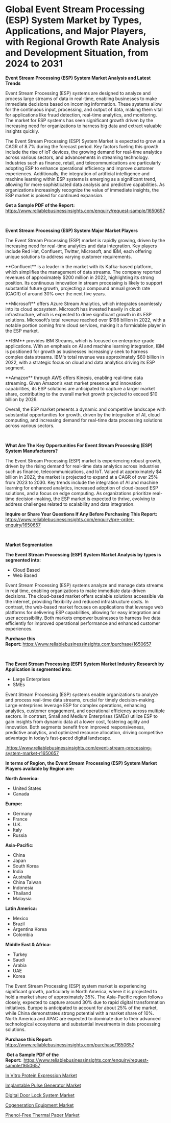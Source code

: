 <p><h1>Global Event Stream Processing (ESP) System Market by Types, Applications, and Major Players, with Regional Growth Rate Analysis and Development Situation, from 2024 to 2031</h1></p><p><strong>Event Stream Processing (ESP) System Market Analysis and Latest Trends</strong></p>
<p><p>Event Stream Processing (ESP) systems are designed to analyze and process large streams of data in real-time, enabling businesses to make immediate decisions based on incoming information. These systems allow for the continuous input, processing, and output of data, making them vital for applications like fraud detection, real-time analytics, and monitoring. The market for ESP systems has seen significant growth driven by the increasing need for organizations to harness big data and extract valuable insights quickly.</p><p>The Event Stream Processing (ESP) System Market is expected to grow at a CAGR of 8.7% during the forecast period. Key factors fueling this growth include the rise of IoT devices, the growing demand for real-time analytics across various sectors, and advancements in streaming technology. Industries such as finance, retail, and telecommunications are particularly adopting ESP to enhance operational efficiency and improve customer experiences. Additionally, the integration of artificial intelligence and machine learning within ESP systems is emerging as a significant trend, allowing for more sophisticated data analysis and predictive capabilities. As organizations increasingly recognize the value of immediate insights, the ESP market is poised for continued expansion.</p></p>
<p><strong>Get a Sample PDF of the Report:&nbsp;</strong> <a href="https://www.reliablebusinessinsights.com/enquiry/request-sample/1650657?utm_campaign=97&utm_medium=2&utm_source=Github&utm_content=ia&utm_term=18112024&utm_id=event-stream-processing-esp-system">https://www.reliablebusinessinsights.com/enquiry/request-sample/1650657</a></p>
<p>&nbsp;</p>
<p><strong>Event Stream Processing (ESP) System Major Market Players</strong></p>
<p><p>The Event Stream Processing (ESP) market is rapidly growing, driven by the increasing need for real-time analytics and data integration. Key players include Red Hat, Confluent, Twitter, Microsoft, and IBM, each offering unique solutions to address varying customer requirements.</p><p>**Confluent** is a leader in the market with its Kafka-based platform, which simplifies the management of data streams. The company reported revenues of approximately $200 million in 2022, highlighting its strong position. Its continuous innovation in stream processing is likely to support substantial future growth, projecting a compound annual growth rate (CAGR) of around 30% over the next five years.</p><p>**Microsoft** offers Azure Stream Analytics, which integrates seamlessly into its cloud ecosystem. Microsoft has invested heavily in cloud infrastructure, which is expected to drive significant growth in its ESP solutions. Microsoft’s total revenue reached over $198 billion in 2022, with a notable portion coming from cloud services, making it a formidable player in the ESP market.</p><p>**IBM** provides IBM Streams, which is focused on enterprise-grade applications. With an emphasis on AI and machine learning integration, IBM is positioned for growth as businesses increasingly seek to harness complex data streams. IBM's total revenue was approximately $60 billion in 2022, with a strategic focus on cloud and data analytics driving its ESP segment.</p><p>**Amazon** through AWS offers Kinesis, enabling real-time data streaming. Given Amazon’s vast market presence and innovation capabilities, its ESP solutions are anticipated to capture a larger market share, contributing to the overall market growth projected to exceed $10 billion by 2026.</p><p>Overall, the ESP market presents a dynamic and competitive landscape with substantial opportunities for growth, driven by the integration of AI, cloud computing, and increasing demand for real-time data processing solutions across various sectors.</p></p>
<p>&nbsp;</p>
<p><strong>What Are The Key Opportunities For Event Stream Processing (ESP) System Manufacturers?</strong></p>
<p><p>The Event Stream Processing (ESP) market is experiencing robust growth, driven by the rising demand for real-time data analytics across industries such as finance, telecommunications, and IoT. Valued at approximately $4 billion in 2022, the market is projected to expand at a CAGR of over 25% from 2023 to 2030. Key trends include the integration of AI and machine learning for enhanced analytics, increased adoption of cloud-based ESP solutions, and a focus on edge computing. As organizations prioritize real-time decision-making, the ESP market is expected to thrive, evolving to address challenges related to scalability and data integration.</p></p>
<p><strong>Inquire or Share Your Questions If Any Before Purchasing This Report:</strong> <a href="https://www.reliablebusinessinsights.com/enquiry/pre-order-enquiry/1650657?utm_campaign=97&utm_medium=2&utm_source=Github&utm_content=ia&utm_term=18112024&utm_id=event-stream-processing-esp-system">https://www.reliablebusinessinsights.com/enquiry/pre-order-enquiry/1650657</a></p>
<p>&nbsp;</p>
<p><strong>Market Segmentation</strong></p>
<p><strong>The Event Stream Processing (ESP) System Market Analysis by types is segmented into:</strong></p>
<p><ul><li>Cloud Based</li><li>Web Based</li></ul></p>
<p><p>Event Stream Processing (ESP) systems analyze and manage data streams in real time, enabling organizations to make immediate data-driven decisions. The cloud-based market offers scalable solutions accessible via the internet, providing flexibility and reduced infrastructure costs. In contrast, the web-based market focuses on applications that leverage web platforms for delivering ESP capabilities, allowing for easy integration and user accessibility. Both markets empower businesses to harness live data efficiently for improved operational performance and enhanced customer experiences.</p></p>
<p><strong>Purchase this Report:&nbsp;</strong><a href="https://www.reliablebusinessinsights.com/purchase/1650657?utm_campaign=97&utm_medium=2&utm_source=Github&utm_content=ia&utm_term=18112024&utm_id=event-stream-processing-esp-system">https://www.reliablebusinessinsights.com/purchase/1650657</a></p>
<p>&nbsp;</p>
<p><strong>The Event Stream Processing (ESP) System Market Industry Research by Application is segmented into:</strong></p>
<p><ul><li>Large Enterprises</li><li>SMEs</li></ul></p>
<p><p>Event Stream Processing (ESP) systems enable organizations to analyze and process real-time data streams, crucial for timely decision-making. Large enterprises leverage ESP for complex operations, enhancing analytics, customer engagement, and operational efficiency across multiple sectors. In contrast, Small and Medium Enterprises (SMEs) utilize ESP to gain insights from dynamic data at a lower cost, fostering agility and innovation. Both segments benefit from improved responsiveness, predictive analytics, and optimized resource allocation, driving competitive advantage in today’s fast-paced digital landscape.</p></p>
<p><a href="https://www.reliablebusinessinsights.com/event-stream-processing-system-market-r1650657?utm_campaign=97&utm_medium=2&utm_source=Github&utm_content=ia&utm_term=18112024&utm_id=event-stream-processing-esp-system">&nbsp;https://www.reliablebusinessinsights.com/event-stream-processing-system-market-r1650657</a></p>
<p><strong>In terms of Region, the Event Stream Processing (ESP) System Market Players available by Region are:</strong></p>
<p>
    <p> <strong> North America: </strong>
        <ul>
            <li>United States</li>
            <li>Canada</li>
        </ul>
        </p> 
    <p> <strong> Europe: </strong>
        <ul>
            <li>Germany</li>
            <li>France</li>
            <li>U.K.</li>
            <li>Italy</li>
            <li>Russia</li>
        </ul>
        </p> 
    <p> <strong> Asia-Pacific: </strong>
        <ul>
            <li>China</li>
            <li>Japan</li>
            <li>South Korea</li>
            <li>India</li>
            <li>Australia</li>
            <li>China Taiwan</li>
            <li>Indonesia</li>
            <li>Thailand</li>
            <li>Malaysia</li>
        </ul>
        </p> 
    <p> <strong> Latin America: </strong>
        <ul>
            <li>Mexico</li>
            <li>Brazil</li>
            <li>Argentina Korea</li>
            <li>Colombia</li>
        </ul>
        </p> 
    <p> <strong> Middle East & Africa: </strong>
        <ul>
            <li>Turkey</li>
            <li>Saudi</li>
            <li>Arabia</li>
            <li>UAE</li>
            <li>Korea</li>
        </ul>
    </p>
    </p>
<p><p>The Event Stream Processing (ESP) system market is experiencing significant growth, particularly in North America, where it is projected to hold a market share of approximately 35%. The Asia-Pacific region follows closely, expected to capture around 30% due to rapid digital transformation initiatives. Europe is anticipated to account for about 25% of the market, while China demonstrates strong potential with a market share of 10%. North America and APAC are expected to dominate due to their advanced technological ecosystems and substantial investments in data processing solutions.</p></p>
<p><strong>Purchase this Report: </strong><a href="https://www.reliablebusinessinsights.com/purchase/1650657?utm_campaign=97&utm_medium=2&utm_source=Github&utm_content=ia&utm_term=18112024&utm_id=event-stream-processing-esp-system">https://www.reliablebusinessinsights.com/purchase/1650657</a></p>
<p>&nbsp;<strong>Get a Sample PDF of the Report:&nbsp;&nbsp;</strong><a href="https://www.reliablebusinessinsights.com/enquiry/request-sample/1650657?utm_campaign=97&utm_medium=2&utm_source=Github&utm_content=ia&utm_term=18112024&utm_id=event-stream-processing-esp-system">https://www.reliablebusinessinsights.com/enquiry/request-sample/1650657</a></p>
<p><strong></strong></p>
<p><p><a href="https://issuu.com/reportprime-2/docs/in-vitro-protein-expression-market-_dd6c934dd8d681?utm_campaign=97&utm_medium=2&utm_source=Github&utm_content=ia&utm_term=18112024&utm_id=event-stream-processing-esp-system">In Vitro Protein Expression Market</a></p><p><a href="https://issuu.com/reportprime-2/docs/implantable-pulse-generator-market-_e81b1a1c16c24c?utm_campaign=97&utm_medium=2&utm_source=Github&utm_content=ia&utm_term=18112024&utm_id=event-stream-processing-esp-system">Implantable Pulse Generator Market</a></p><p><a href="https://www.linkedin.com/pulse/insights-digital-door-lock-system-market-size-which-expanding-cri0e?utm_campaign=97&utm_medium=2&utm_source=Github&utm_content=ia&utm_term=18112024&utm_id=event-stream-processing-esp-system">Digital Door Lock System Market</a></p><p><a href="https://www.linkedin.com/pulse/future-innovation-global-cogeneration-equipment-market-growth-v8i1c?utm_campaign=97&utm_medium=2&utm_source=Github&utm_content=ia&utm_term=18112024&utm_id=event-stream-processing-esp-system">Cogeneration Equipment Market</a></p><p><a href="https://github.com/ParvinKhatun77/Market-Research-Report-List-1/blob/main/phenol-free-thermal-paper-market.md?utm_campaign=97&utm_medium=2&utm_source=Github&utm_content=ia&utm_term=18112024&utm_id=event-stream-processing-esp-system">Phenol-Free Thermal Paper Market</a></p></p>